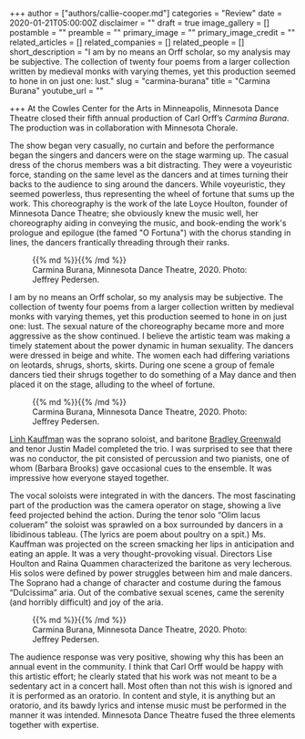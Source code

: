 +++
author = ["authors/callie-cooper.md"]
categories = "Review"
date = 2020-01-21T05:00:00Z
disclaimer = ""
draft = true
image_gallery = []
postamble = ""
preamble = ""
primary_image = ""
primary_image_credit = ""
related_articles = []
related_companies = []
related_people = []
short_description = "I am by no means an Orff scholar, so my analysis may be subjective. The collection of twenty four poems from a larger collection written by medieval monks with varying themes, yet this production seemed to hone in on just one: lust."
slug = "carmina-burana"
title = "Carmina Burana"
youtube_url = ""

+++
At the Cowles Center for the Arts in Minneapolis, Minnesota Dance Theatre closed their fifth annual production of Carl Orff’s _Carmina Burana_. The production was in collaboration with Minnesota Chorale.

The show began very casually, no curtain and before the performance began the singers and dancers were on the stage warming up. The casual dress of the chorus members was a bit distracting. They were a voyeuristic force, standing on the same level as the dancers and at times turning their backs to the audience to sing around the dancers. While voyeuristic, they seemed powerless, thus representing the wheel of fortune that sums up the work. This choreography is the work of the late Loyce Houlton, founder of Minnesota Dance Theatre; she obviously knew the music well, her choreography aiding in conveying the music, and book-ending the work's prologue and epilogue (the famed "O Fortuna") with the chorus standing in lines, the dancers frantically threading through their ranks.

<figure data-type="image">{{% md %}}{{% /md %}}

<figcaption>Carmina Burana, Minnesota Dance Theatre, 2020. Photo: Jeffrey Pedersen.</figcaption>

</figure>

I am by no means an Orff scholar, so my analysis may be subjective. The collection of twenty four poems from a larger collection written by medieval monks with varying themes, yet this production seemed to hone in on just one: lust. The sexual nature of the choreography became more and more aggressive as the show continued. I believe the artistic team was making a timely statement about the power dynamic in human sexuality. The dancers were dressed in beige and white. The women each had differing variations on leotards, shrugs, shorts, skirts. During one scene a group of female dancers tied their shrugs together to do something of a May dance and then placed it on the stage, alluding to the wheel of fortune.

<figure data-type="image">{{% md %}}{{% /md %}}

<figcaption>Carmina Burana, Minnesota Dance Theatre, 2020. Photo: Jeffrey Pedersen.</figcaption>

</figure>

[Linh Kauffman](http://linhkauffman.com/about.htm) was the soprano soloist, and baritone [Bradley Greenwald](https://minnesotaplaylist.com/talent/bradley-greenwald) and tenor Justin Madel completed the trio. I was surprised to see that there was no conductor, the pit consisted of percussion and two pianists, one of whom (Barbara Brooks) gave occasional cues to the ensemble. It was impressive how everyone stayed together.

The vocal soloists were integrated in with the dancers. The most fascinating part of the production was the camera operator on stage, showing a live feed projected behind the action. During the tenor solo “Olim lacus colueram” the soloist was sprawled on a box surrounded by dancers in a libidinous tableau. (The lyrics are poem about poultry on a spit.) Ms. Kauffman was projected on the screen smacking her lips in anticipation and eating an apple. It was a very thought-provoking visual. Directors Lise Houlton and Raina Quammen characterized the baritone as very lecherous. His solos were defined by power struggles between him and male dancers. The Soprano had a change of character and costume during the famous “Dulcissima” aria. Out of the combative sexual scenes, came the serenity (and horribly difficult) and joy of the aria.

<figure data-type="image">{{% md %}}{{% /md %}}

<figcaption>Carmina Burana, Minnesota Dance Theatre, 2020. Photo: Jeffrey Pedersen.</figcaption>

</figure>

The audience response was very positive, showing why this has been an annual event in the community. I think that Carl Orff would be happy with this artistic effort; he clearly stated that his work was not meant to be a sedentary act in a concert hall. Most often than not this wish is ignored and it is performed as an oratorio. In content and style, it is anything but an oratorio, and its bawdy lyrics and intense music must be performed in the manner it was intended. Minnesota Dance Theatre fused the three elements together with expertise.